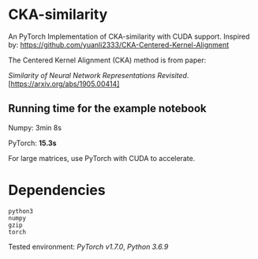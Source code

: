 # CKA-similarity
An PyTorch Implementation of CKA-similarity with CUDA support. 
Inspired by:
https://github.com/yuanli2333/CKA-Centered-Kernel-Alignment

The Centered Kernel Alignment (CKA) method is from paper: 

*Similarity of Neural Network Representations Revisited*. [https://arxiv.org/abs/1905.00414]

## Running time for the example notebook
Numpy: 3min 8s

PyTorch: **15.3s**

For large matrices, use PyTorch with CUDA to accelerate.

# Dependencies
```
python3
numpy
gzip
torch
```

Tested environment: *PyTorch v1.7.0*, *Python 3.6.9*

